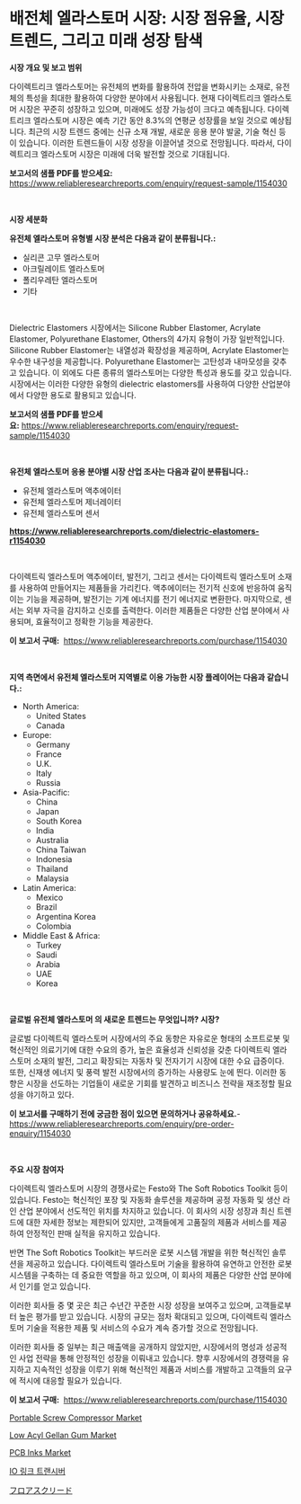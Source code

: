 <p><h1>배전체 엘라스토머 시장: 시장 점유율, 시장 트렌드, 그리고 미래 성장 탐색</h1></p><p><strong>시장 개요 및 보고 범위</strong></p>
<p><p>다이렉트리크 엘라스토머는 유전체의 변화를 활용하여 전압을 변화시키는 소재로, 유전체의 특성을 최대한 활용하여 다양한 분야에서 사용됩니다. 현재 다이렉트리크 엘라스토머 시장은 꾸준히 성장하고 있으며, 미래에도 성장 가능성이 크다고 예측됩니다. 다이렉트리크 엘라스토머 시장은 예측 기간 동안 8.3%의 연평균 성장률을 보일 것으로 예상됩니다. 최근의 시장 트렌드 중에는 신규 소재 개발, 새로운 응용 분야 발굴, 기술 혁신 등이 있습니다. 이러한 트렌드들이 시장 성장을 이끌어낼 것으로 전망됩니다. 따라서, 다이렉트리크 엘라스토머 시장은 미래에 더욱 발전할 것으로 기대됩니다.</p></p>
<p><strong>보고서의 샘플 PDF를 받으세요:</strong> <a href="https://www.reliableresearchreports.com/enquiry/request-sample/1154030">https://www.reliableresearchreports.com/enquiry/request-sample/1154030</a></p>
<p>&nbsp;</p>
<p><strong>시장 세분화</strong></p>
<p><strong>유전체 엘라스토머 유형별 시장 분석은 다음과 같이 분류됩니다.:</strong></p>
<p><ul><li>실리콘 고무 엘라스토머</li><li>아크릴레이트 엘라스토머</li><li>폴리우레탄 엘라스토머</li><li>기타</li></ul></p>
<p>&nbsp;</p>
<p><p>Dielectric Elastomers 시장에서는 Silicone Rubber Elastomer, Acrylate Elastomer, Polyurethane Elastomer, Others의 4가지 유형이 가장 일반적입니다. Silicone Rubber Elastomer는 내열성과 확장성을 제공하며, Acrylate Elastomer는 우수한 내구성을 제공합니다. Polyurethane Elastomer는 고탄성과 내마모성을 갖추고 있습니다. 이 외에도 다른 종류의 엘라스토머는 다양한 특성과 용도를 갖고 있습니다. 시장에서는 이러한 다양한 유형의 dielectric elastomers를 사용하여 다양한 산업분야에서 다양한 용도로 활용되고 있습니다.</p></p>
<p><strong>보고서의 샘플 PDF를 받으세요:</strong>&nbsp;<a href="https://www.reliableresearchreports.com/enquiry/request-sample/1154030">https://www.reliableresearchreports.com/enquiry/request-sample/1154030</a></p>
<p>&nbsp;</p>
<p><strong> 유전체 엘라스토머 응용 분야별 시장 산업 조사는 다음과 같이 분류됩니다.:</strong></p>
<p><ul><li>유전체 엘라스토머 액추에이터</li><li>유전체 엘라스토머 제너레이터</li><li>유전체 엘라스토머 센서</li></ul></p>
<p><strong><a href="https://www.reliableresearchreports.com/dielectric-elastomers-r1154030">https://www.reliableresearchreports.com/dielectric-elastomers-r1154030</a></strong></p>
<p>&nbsp;</p>
<p><p>다이렉트릭 엘라스토머 액추에이터, 발전기, 그리고 센서는 다이렉트릭 엘라스토머 소재를 사용하여 만들어지는 제품들을 가리킨다. 액추에이터는 전기적 신호에 반응하여 움직이는 기능을 제공하며, 발전기는 기계 에너지를 전기 에너지로 변환한다. 마지막으로, 센서는 외부 자극을 감지하고 신호를 출력한다. 이러한 제품들은 다양한 산업 분야에서 사용되며, 효율적이고 정확한 기능을 제공한다.</p></p>
<p><strong>이 보고서 구매:</strong>&nbsp; <a href="https://www.reliableresearchreports.com/purchase/1154030">https://www.reliableresearchreports.com/purchase/1154030</a></p>
<p>&nbsp;</p>
<p><strong>지역 측면에서 유전체 엘라스토머 지역별로 이용 가능한 시장 플레이어는 다음과 같습니다.:</strong></p>
<p><ul>
    <li>
        North America:
        <ul>
            <li>United States</li>
            <li>Canada</li>
        </ul>
    </li>
    <li>
        Europe:
        <ul>
            <li>Germany</li>
            <li>France</li>
            <li>U.K.</li>
            <li>Italy</li>
            <li>Russia</li>
        </ul>
    </li>
    <li>
        Asia-Pacific:
        <ul>
            <li>China</li>
            <li>Japan</li>
            <li>South Korea</li>
            <li>India</li>
            <li>Australia</li>
            <li>China Taiwan</li>
            <li>Indonesia</li>
            <li>Thailand</li>
            <li>Malaysia</li>
        </ul>
    </li>
    <li>
        Latin America:
        <ul>
            <li>Mexico</li>
            <li>Brazil</li>
            <li>Argentina Korea</li>
            <li>Colombia</li>
        </ul>
    </li>
    <li>
        Middle East & Africa:
        <ul>
            <li>Turkey</li>
            <li>Saudi</li>
            <li>Arabia</li>
            <li>UAE</li>
            <li>Korea</li>
        </ul>
    </li>
    </ul></p>
<p>&nbsp;</p>
<p><strong>글로벌 유전체 엘라스토머 의 새로운 트렌드는 무엇입니까? 시장?</strong></p>
<p><p>글로벌 다이렉트릭 엘라스토머 시장에서의 주요 동향은 자유로운 형태의 소프트로봇 및 혁신적인 의료기기에 대한 수요의 증가, 높은 효율성과 신뢰성을 갖춘 다이렉트릭 엘라스토머 소재의 발전, 그리고 확장되는 자동차 및 전자기기 시장에 대한 수요 급증이다. 또한, 신재생 에너지 및 풍력 발전 시장에서의 증가하는 사용량도 눈에 띈다. 이러한 동향은 시장을 선도하는 기업들이 새로운 기회를 발견하고 비즈니스 전략을 재조정할 필요성을 야기하고 있다.</p></p>
<p><strong>이 보고서를 구매하기 전에 궁금한 점이 있으면 문의하거나 공유하세요.</strong>- <a href="https://www.reliableresearchreports.com/enquiry/pre-order-enquiry/1154030">https://www.reliableresearchreports.com/enquiry/pre-order-enquiry/1154030</a></p>
<p>&nbsp;</p>
<p><strong>주요 시장 참여자</strong></p>
<p><p>다이렉트릭 엘라스토머 시장의 경쟁사로는 Festo와 The Soft Robotics Toolkit 등이 있습니다. Festo는 혁신적인 포장 및 자동화 솔루션을 제공하며 공정 자동화 및 생산 라인 산업 분야에서 선도적인 위치를 차지하고 있습니다. 이 회사의 시장 성장과 최신 트렌드에 대한 자세한 정보는 제한되어 있지만, 고객들에게 고품질의 제품과 서비스를 제공하여 안정적인 판매 실적을 유지하고 있습니다. </p><p>반면 The Soft Robotics Toolkit는 부드러운 로봇 시스템 개발을 위한 혁신적인 솔루션을 제공하고 있습니다. 다이렉트릭 엘라스토머 기술을 활용하여 유연하고 안전한 로봇 시스템을 구축하는 데 중요한 역할을 하고 있으며, 이 회사의 제품은 다양한 산업 분야에서 인기를 얻고 있습니다.</p><p>이러한 회사들 중 몇 곳은 최근 수년간 꾸준한 시장 성장을 보여주고 있으며, 고객들로부터 높은 평가를 받고 있습니다. 시장의 규모는 점차 확대되고 있으며, 다이렉트릭 엘라스토머 기술을 적용한 제품 및 서비스의 수요가 계속 증가할 것으로 전망됩니다.</p><p>이러한 회사들 중 일부는 최근 매출액을 공개하지 않았지만, 시장에서의 명성과 성공적인 사업 전략을 통해 안정적인 성장을 이뤄내고 있습니다. 향후 시장에서의 경쟁력을 유지하고 지속적인 성장을 이루기 위해 혁신적인 제품과 서비스를 개발하고 고객들의 요구에 적시에 대응할 필요가 있습니다.</p></p>
<p><strong>이 보고서 구매:</strong>&nbsp;&nbsp;<a href="https://www.reliableresearchreports.com/purchase/1154030">https://www.reliableresearchreports.com/purchase/1154030</a></p>
<p><p><a href="https://github.com/changoleonlaverguenzanoexiste/Market-Research-Report-List-2/blob/main/portable-screw-compressor-market.md">Portable Screw Compressor Market</a></p><p><a href="https://issuu.com/reportprime-2/docs/low-acyl-gellan-gum-market-size-2030.pptx">Low Acyl Gellan Gum Market</a></p><p><a href="https://issuu.com/reportprime-2/docs/pcb-inks-market-size-2030.pptx">PCB Inks Market</a></p><p><a href="https://github.com/PhilToryphy7876567/Market-Research-Report-List-1/blob/main/558074425485.md">IO 링크 트랜시버</a></p><p><a href="https://github.com/avbqbctihcbe2/Market-Research-Report-List-1/blob/main/554567528023.md">フロアスクリード</a></p></p>